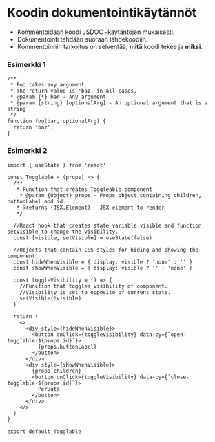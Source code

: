 # Koodin dokumentointikäytännöt

* Kommentoidaan koodi [JSDOC](https://jsdoc.app/) -käytäntöjen mukaisesti.
* Dokumentointi tehdään suoraan lähdekoodiin.
* Kommentoinnin tarkoitus on selventää, **mitä** koodi tekee ja **miksi**.


### Esimerkki 1

```
/**
 * Foo takes any argument.
 * The return value is 'baz' in all cases.
 * @param {*} bar - Any argument
 * @param {string} [optionalArg] - An optional argument that is a string
 */
function foo(bar, optionalArg) {
  return 'baz';
}
```

### Esimerkki 2

```
import { useState } from 'react'

const Togglable = (props) => {
  /**
   * Function that creates Toggleable component
    * @param {Object} props - Props object containing children, buttonLabel and id.
   * @returns {JSX.Element} - JSX element to render
   */

  //React hook that creates state variable visible and function setVisible to change the visibility.
  const [visible, setVisible] = useState(false)

  //Objects that contain CSS styles for hiding and showing the component.
  const hideWhenVisible = { display: visible ? 'none' : '' }
  const showWhenVisible = { display: visible ? '' : 'none' }

  const toggleVisibility = () => {
    //Function that toggles visibility of component.
    //Visibility is set to opposite of current state.
    setVisible(!visible)
  }

  return (
    <>
      <div style={hideWhenVisible}>
        <button onClick={toggleVisibility} data-cy={`open-togglable-${props.id}`}>
          {props.buttonLabel}
        </button>
      </div>
      <div style={showWhenVisible}>
        {props.children}
        <button onClick={toggleVisibility} data-cy={`close-togglable-${props.id}`}>
          Peruuta
        </button>
      </div>
    </>
  )
}

export default Togglable
```